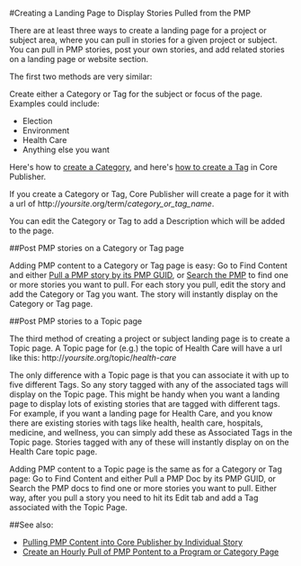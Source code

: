 #Creating a Landing Page to Display Stories Pulled from the PMP

There are at least three ways to create a landing page for a project or subject area, where you can pull in stories for a given project or subject. You can pull in PMP stories, post your own stories, and add related stories on a landing page or website section. 

The first two methods are very similar:

Create either a Category or Tag for the subject or focus of the page. Examples could include:

* Election
* Environment
* Health Care
* Anything else you want
 
Here's how to [create a Category](http://digitalservices.npr.org/post/how-create-category), and here's [how to create a Tag](http://digitalservices.npr.org/post/how-create-tag) in Core Publisher.

If you create a Category or Tag, Core Publisher will create a page for it with a url of http://*yoursite*.org/term/*category_or_tag_name*. 

You can edit the Category or Tag to add a Description which will be added to the page.

##Post PMP stories on a Category or Tag page

Adding PMP content to a Category or Tag page is easy: Go to Find Content and either [Pull a PMP story by its PMP GUID](/pulling-pmp-content-into-cp-by-story.md#if-you-know-the-guid-of-a-specific-pmp-story-you-want), or [Search the PMP](/pulling-pmp-content-into-cp-by-story.md#if-you-dont-know-the-guid-of-a-specific-pmp-story-search-the-pmp) to find one or more stories you want to pull. For each story you pull, edit the story and add the Category or Tag you want. The story will instantly display on the Category or Tag page.

##Post PMP stories to a Topic page

The third method of creating a project or subject landing page is to create a Topic page. A Topic page for (e.g.) the topic of Health Care will have a url like this: http://*yoursite*.org/topic/*health-care*

The only difference with a Topic page is that you can associate it with up to five different Tags. So any story tagged with any of the associated tags will display on the Topic page. This might be handy when you want a landing page to display lots of existing stories that are tagged with different tags. For example, if you want a landing page for Health Care, and you know there are existing stories with tags like health, health care, hospitals, medicine, and wellness, you can simply add these as Associated Tags in the Topic page. Stories tagged with any of these will instantly display on on the Health Care topic page.

Adding PMP content to a Topic page is the same as for a Category or Tag page: Go to Find Content and either Pull a PMP Doc by its PMP GUID, or Search the PMP docs to find one or more stories you want to pull. Either way, after you pull a story you need to hit its Edit tab and add a Tag associated with the Topic Page.

##See also:
* [Pulling PMP Content into Core Publisher by Individual Story](/pulling-pmp-content-into-cp-by-story.md)
* [Create an Hourly Pull of PMP Pontent to a Program or Category Page](/hourly-pull-to-a-page.md)
